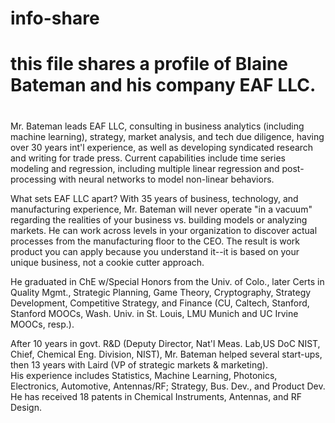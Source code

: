 # info-share
#
# this file shares a profile of Blaine Bateman and his company EAF LLC.
#
Mr. Bateman leads EAF LLC, consulting in business analytics (including machine learning), strategy, market analysis, 
and tech due diligence, having over 30 years int'l experience, as well as developing syndicated research and writing 
for trade press.  Current capabilities include time series modeling and regression, including multiple linear regression and post-processing with neural networks to model non-linear behaviors.

What sets EAF LLC apart?  With 35 years of business, technology, and manufacturing experience, Mr. Bateman will never operate "in a vacuum" regarding the realities of your business vs. building models or analyzing markets.  He can work across levels in your organization to discover actual processes from the manufacturing floor to the CEO.  The result is work product you can apply because you understand it--it is based on your unique business, not a cookie cutter approach.

He graduated in ChE w/Special Honors from the Univ. of Colo., later Certs in Quality Mgmt., Strategic
Planning, Game Theory, Cryptography, Strategy Development, Competitive Strategy, and Finance (CU, Caltech, Stanford, 
Stanford MOOCs, Wash. Univ. in St. Louis, LMU Munich and UC Irvine MOOCs, resp.).

After 10 years in govt. R&D (Deputy Director, Nat'l Meas. Lab,US DoC NIST, Chief, Chemical Eng. Division, NIST),
Mr. Bateman helped several start-ups, then 13 years with Laird (VP of strategic markets & marketing).  
His experience includes Statistics, Machine Learning, Photonics, Electronics, Automotive, Antennas/RF; Strategy,
Bus. Dev., and Product Dev. He has received 18 patents in Chemical Instruments, Antennas, and RF Design.
